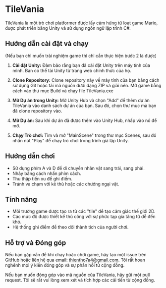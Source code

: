 # TileVania

TileVania là một trò chơi platformer được lấy cảm hứng từ loạt game Mario, được phát triển bằng Unity và sử dụng ngôn ngữ lập trình C#.

## Hướng dẫn cài đặt và chạy

(Nếu bạn chỉ muốn trải nghiệm game thì chỉ cần thực hiện bước 2 là được)

1. **Cài đặt Unity:** Đảm bảo rằng bạn đã cài đặt Unity trên máy tính của mình. Bạn có thể tải Unity từ trang web chính thức của họ.

2. **Clone Repository:** Clone repository này về máy tính của bạn bằng cách sử dụng Git hoặc tải mã nguồn dưới dạng ZIP và giải nén. Mở game bằng cách vào thư mục Build và chạy file TileVania.exe

3. **Mở Dự án trong Unity:** Mở Unity Hub và chọn "Add" để thêm dự án TileVania vào danh sách dự án của bạn. Sau đó, chọn thư mục mà bạn đã clone repository vào.

4. **Mở Dự án:** Sau khi dự án đã được thêm vào Unity Hub, nhấp vào nó để mở.

5. **Chạy Trò chơi:** Tìm và mở "MainScene" trong thư mục Scenes, sau đó nhấn nút "Play" để chạy trò chơi trong trình giả lập Unity.

## Hướng dẫn chơi

- Sử dụng phím A và D để di chuyển nhân vật sang trái, sang phải.
- Nhảy bằng cách nhấn phím cách.
- Thu thập tiền xu để ghi điểm.
- Tránh va chạm với kẻ thù hoặc các chướng ngại vật.

## Tính năng

- Môi trường game được tạo ra từ các "tile" để tạo cảm giác thế giới 2D.
- Các mức độ được thiết kế thủ công với sự phức tạp gia tăng từ dễ đến khó.
- Hệ thống ghi điểm để theo dõi thành tích của người chơi.

## Hỗ trợ và Đóng góp

Nếu bạn gặp vấn đề khi chạy hoặc chơi game, hãy tạo một issue trên GitHub hoặc liên hệ qua email: [thientho7a4@gmail.com](mailto:your.email@example.com). Tôi rất hoan nghênh mọi ý kiến đóng góp và sự phản hồi từ cộng đồng.

Nếu bạn muốn đóng góp vào mã nguồn của TileVania, hãy gửi một pull request. Tôi sẽ rất vui lòng xem xét và tích hợp các cải tiến từ cộng đồng.

